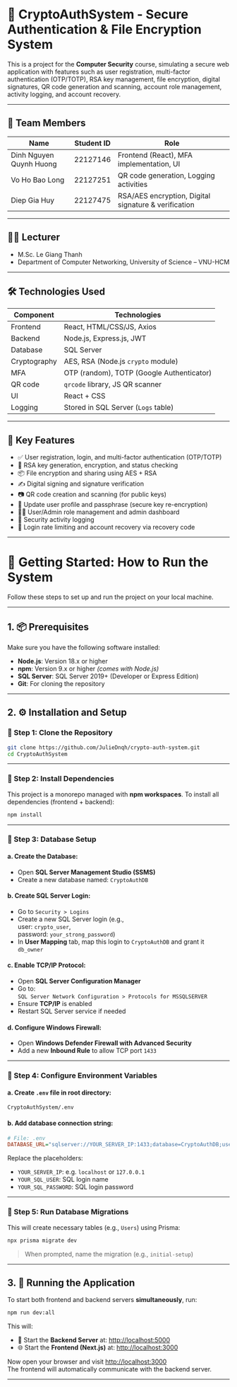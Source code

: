 # 🔐 CryptoAuthSystem - Secure Authentication & File Encryption System

This is a project for the **Computer Security** course, simulating a secure web application with features such as user registration, multi-factor authentication (OTP/TOTP), RSA key management, file encryption, digital signatures, QR code generation and scanning, account role management, activity logging, and account recovery.

---

## 👥 Team Members

| Name                       | Student ID | Role                                                 |
|----------------------------|------------|------------------------------------------------------|
| Dinh Nguyen Quynh Huong    | 22127146   | Frontend (React), MFA implementation, UI             |
| Vo Ho Bao Long             | 22127251   | QR code generation, Logging activities               |
| Diep Gia Huy               | 22127475   | RSA/AES encryption, Digital signature & verification |

---

## 👨‍🏫 Lecturer

- M.Sc. Le Giang Thanh
- Department of Computer Networking, University of Science – VNU-HCM

---

## 🛠️ Technologies Used

| Component        | Technologies                               |
|------------------|--------------------------------------------|
| Frontend         | React, HTML/CSS/JS, Axios                  |
| Backend          | Node.js, Express.js, JWT                   |
| Database         | SQL Server                                 |
| Cryptography     | AES, RSA (Node.js `crypto` module)         |
| MFA              | OTP (random), TOTP (Google Authenticator)  |
| QR code          | `qrcode` library, JS QR scanner            |
| UI               | React + CSS                                |
| Logging          | Stored in SQL Server (`Logs` table)        |

---

## 🧩 Key Features

- ✅ User registration, login, and multi-factor authentication (OTP/TOTP)
- 🔐 RSA key generation, encryption, and status checking
- 📦 File encryption and sharing using AES + RSA
- ✍️ Digital signing and signature verification
- 📷 QR code creation and scanning (for public keys)
- 👤 Update user profile and passphrase (secure key re-encryption)
- 🧑‍💼 User/Admin role management and admin dashboard
- 📄 Security activity logging
- 🧨 Login rate limiting and account recovery via recovery code

---

# 🚀 Getting Started: How to Run the System

Follow these steps to set up and run the project on your local machine.

---

## 1. 📦 Prerequisites

Make sure you have the following software installed:

- **Node.js**: Version 18.x or higher  
- **npm**: Version 9.x or higher *(comes with Node.js)*  
- **SQL Server**: SQL Server 2019+ (Developer or Express Edition)  
- **Git**: For cloning the repository

---

## 2. ⚙️ Installation and Setup

### 🔹 Step 1: Clone the Repository

```bash
git clone https://github.com/JulieDnqh/crypto-auth-system.git
cd CryptoAuthSystem
```

---

### 🔹 Step 2: Install Dependencies

This project is a monorepo managed with **npm workspaces**. To install all dependencies (frontend + backend):

```bash
npm install
```

---

### 🔹 Step 3: Database Setup

#### a. Create the Database:

- Open **SQL Server Management Studio (SSMS)**
- Create a new database named: `CryptoAuthDB`

#### b. Create SQL Server Login:

- Go to `Security > Logins`
- Create a new SQL Server login (e.g.,  
  user: `crypto_user`,  
  password: `your_strong_password`)
- In **User Mapping** tab, map this login to `CryptoAuthDB` and grant it `db_owner`

#### c. Enable TCP/IP Protocol:

- Open **SQL Server Configuration Manager**
- Go to:  
  `SQL Server Network Configuration > Protocols for MSSQLSERVER`
- Ensure **TCP/IP** is enabled
- Restart SQL Server service if needed

#### d. Configure Windows Firewall:

- Open **Windows Defender Firewall with Advanced Security**
- Add a new **Inbound Rule** to allow TCP port `1433`

---

### 🔹 Step 4: Configure Environment Variables

#### a. Create `.env` file in root directory:

```
CryptoAuthSystem/.env
```

#### b. Add database connection string:

```ini
# File: .env
DATABASE_URL="sqlserver://YOUR_SERVER_IP:1433;database=CryptoAuthDB;user=YOUR_SQL_USER;password=YOUR_SQL_PASSWORD;encrypt=false;trustServerCertificate=true"
```

Replace the placeholders:

- `YOUR_SERVER_IP`: e.g. `localhost` or `127.0.0.1`
- `YOUR_SQL_USER`: SQL login name
- `YOUR_SQL_PASSWORD`: SQL login password

---

### 🔹 Step 5: Run Database Migrations

This will create necessary tables (e.g., `Users`) using Prisma:

```bash
npx prisma migrate dev
```

> When prompted, name the migration (e.g., `initial-setup`)

---

## 3. 🧪 Running the Application

To start both frontend and backend servers **simultaneously**, run:

```bash
npm run dev:all
```

This will:

- 🚀 Start the **Backend Server** at: [http://localhost:5000](http://localhost:5000)
- 🌐 Start the **Frontend (Next.js)** at: [http://localhost:3000](http://localhost:3000)

Now open your browser and visit [http://localhost:3000](http://localhost:3000)  
The frontend will automatically communicate with the backend server.

---

